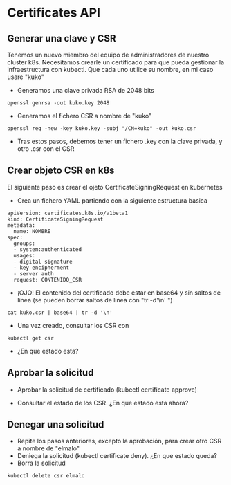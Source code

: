 # Certificates API

## Generar una clave y CSR

Tenemos un nuevo miembro del equipo de administradores de nuestro cluster k8s. Necesitamos crearle un certificado para que pueda gestionar la infraestructura con kubectl.
Que cada uno utilice su nombre, en mi caso usare "kuko"

  * Generamos una clave privada RSA de 2048 bits

```
openssl genrsa -out kuko.key 2048
```

  * Generamos el fichero CSR a nombre de "kuko"

```
openssl req -new -key kuko.key -subj "/CN=kuko" -out kuko.csr
```

  * Tras estos pasos, debemos tener un fichero .key con la clave privada, y otro .csr con el CSR

## Crear objeto CSR en k8s

El siguiente paso es crear el ojeto CertificateSigningRequest en kubernetes

  * Crea un fichero YAML partiendo con la siguiente estructura basica

```
apiVersion: certificates.k8s.io/v1beta1
kind: CertificateSigningRequest
metadata:
  name: NOMBRE 
spec:
  groups:
  - system:authenticated
  usages:
  - digital signature
  - key encipherment
  - server auth
  request: CONTENIDO_CSR
```

  * ¡OJO! El contenido del certificado debe estar en base64 y sin saltos de línea (se pueden borrar saltos de linea con "tr -d'\n' ")

```
cat kuko.csr | base64 | tr -d '\n'
```

  * Una vez creado, consultar los CSR con

```
kubectl get csr
```

  * ¿En que estado esta?

## Aprobar la solicitud

  * Aprobar la solicitud de certificado (kubectl certificate approve)

  * Consultar el estado de los CSR. ¿En que estado esta ahora?

## Denegar una solicitud

  * Repite los pasos anteriores, excepto la aprobación, para crear otro CSR a nombre de "elmalo"
  * Deniega la solicitud (kubectl certificate deny). ¿En que estado queda?
  * Borra la solicitud

```
kubectl delete csr elmalo
```

